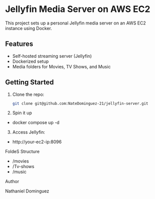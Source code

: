 # Jellyfin Media Server on AWS EC2

This project sets up a personal Jellyfin media server on an AWS EC2 instance using Docker.

## Features
- Self-hosted streaming server (Jellyfin)
- Dockerized setup
- Media folders for Movies, TV Shows, and Music

## Getting Started

1. Clone the repo:
   ```bash
   git clone git@github.com:NateDominguez-21/jellyfin-server.git

2. Spin it up 

 - docker compose up -d

3. Access Jellyfin: 

 - http://your-ec2-ip:8096

FoldeS Structure 

* /movies 
* /Tv-shows
* /music

Author 

Nathaniel Dominguez
